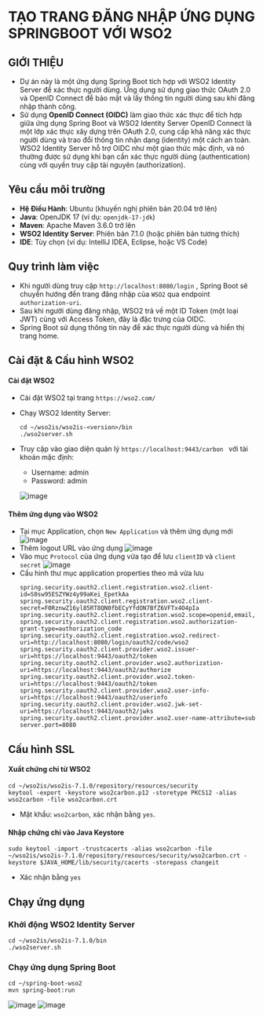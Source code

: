 # TẠO TRANG ĐĂNG NHẬP ỨNG DỤNG SPRINGBOOT VỚI WSO2 
## GIỚI THIỆU 
- Dự án này là một ứng dụng Spring Boot tích hợp với WSO2 Identity Server để xác thực người dùng. Ứng dụng sử dụng giao thức OAuth 2.0 và OpenID Connect để bảo mật và lấy thông tin người dùng sau khi đăng nhập thành công.
- Sử dụng **OpenID Connect (OIDC)** làm giao thức xác thực để tích hợp giữa ứng dụng Spring Boot và WSO2 Identity Server
OpenID Connect là một lớp xác thực xây dựng trên OAuth 2.0, cung cấp khả năng xác thực người dùng và trao đổi thông tin nhận dạng (identity) một cách an toàn.
WSO2 Identity Server hỗ trợ OIDC như một giao thức mặc định, và nó thường được sử dụng khi bạn cần xác thực người dùng (authentication) cùng với quyền truy cập tài nguyên (authorization).

## Yêu cầu môi trường 
- **Hệ Điều Hành**: Ubuntu (khuyến nghị phiên bản 20.04 trở lên)
- **Java**: OpenJDK 17 (ví dụ: `openjdk-17-jdk`)
- **Maven**: Apache Maven 3.6.0 trở lên
- **WSO2 Identity Server**: Phiên bản 7.1.0 (hoặc phiên bản tương thích)
- **IDE**: Tùy chọn (ví dụ: IntelliJ IDEA, Eclipse, hoặc VS Code)

## Quy trình làm việc 
- Khi người dùng truy cập ``` http://localhost:8080/login ``` , Spring Boot sẽ chuyển hướng đến trang đăng nhập của ``` WSO2 ``` qua endpoint ``` authorization-uri ```.
- Sau khi người dùng đăng nhập, WSO2 trả về một ID Token (một loại JWT) cùng với Access Token, đây là đặc trưng của OIDC.
- Spring Boot sử dụng thông tin này để xác thực người dùng và hiển thị trang home.
  
## Cài đặt & Cấu hình WSO2
#### Cài đặt WSO2 
- Cài đặt WSO2 tại trang ```https://wso2.com/ ```
- Chạy WSO2 Identity Server:
  ```
  cd ~/wso2is/wso2is-<version>/bin
  ./wso2server.sh
  ```
- Truy cập vào giao diện quản lý ```https://localhost:9443/carbon ``` với tài khoản mặc định:
  + Username: admin
  + Password: admin

  ![image](https://github.com/user-attachments/assets/37bca68d-30b7-4ae7-acb5-041279d13768)

#### Thêm ứng dụng vào WSO2 
- Tại mục Application, chọn ``` New Application ``` và thêm ứng dụng mới 
  ![image](https://github.com/user-attachments/assets/013a2f1d-88de-407b-b820-b2a0d2660336)
- Thêm logout URL vào ứng dụng
  ![image](https://github.com/user-attachments/assets/7873513a-656b-495c-8212-fda8383b07ff)
- Vào mục ``` Protocol ``` của ứng dụng vừa tạo để lưu ``` clientID ``` và ```client secret```
  ![image](https://github.com/user-attachments/assets/0c8cdbe8-c25e-4004-b053-32565c401848)
- Cấu hình thư mục application properties theo mã vừa lưu
  ```
  spring.security.oauth2.client.registration.wso2.client-id=S0sw95ESZYWz4y99aKei_EpetkAa
  spring.security.oauth2.client.registration.wso2.client-secret=F0RznwZ16yl85RT8QN0fbECyYfdON7BfZ6VFTx4O4pIa
  spring.security.oauth2.client.registration.wso2.scope=openid,email,profile
  spring.security.oauth2.client.registration.wso2.authorization-grant-type=authorization_code
  spring.security.oauth2.client.registration.wso2.redirect-uri=http://localhost:8080/login/oauth2/code/wso2
  spring.security.oauth2.client.provider.wso2.issuer-uri=https://localhost:9443/oauth2/token
  spring.security.oauth2.client.provider.wso2.authorization-uri=https://localhost:9443/oauth2/authorize
  spring.security.oauth2.client.provider.wso2.token-uri=https://localhost:9443/oauth2/token
  spring.security.oauth2.client.provider.wso2.user-info-uri=https://localhost:9443/oauth2/userinfo
  spring.security.oauth2.client.provider.wso2.jwk-set-uri=https://localhost:9443/oauth2/jwks
  spring.security.oauth2.client.provider.wso2.user-name-attribute=sub
  server.port=8080
  ```

## Cấu hình SSL 
#### Xuất chứng chỉ từ WSO2 
```
cd ~/wso2is/wso2is-7.1.0/repository/resources/security
keytool -export -keystore wso2carbon.p12 -storetype PKCS12 -alias wso2carbon -file wso2carbon.crt
```
- Mật khẩu: ` wso2carbon `, xác nhận bằng `yes`.
#### Nhập chứng chỉ vào Java Keystore
```
sudo keytool -import -trustcacerts -alias wso2carbon -file ~/wso2is/wso2is-7.1.0/repository/resources/security/wso2carbon.crt -keystore $JAVA_HOME/lib/security/cacerts -storepass changeit
```
- Xác nhận bằng `yes`

## Chạy ứng dụng
### Khởi động WSO2 Identity Server
```
cd ~/wso2is/wso2is-7.1.0/bin
./wso2server.sh
```
### Chạy ứng dụng Spring Boot
```
cd ~/spring-boot-wso2
mvn spring-boot:run
```
![image](https://github.com/user-attachments/assets/154c847f-41f4-4a56-84f5-63921b9f3bd7)
![image](https://github.com/user-attachments/assets/4afeb575-71e3-4358-8d39-bf10c41419c2)



